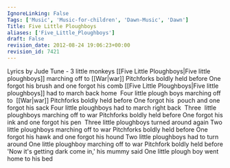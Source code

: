 ```yaml
---
IgnoreLinking: False
Tags: ['Music', 'Music-for-children', 'Dawn-Music', 'Dawn']
Title: Five Little Ploughboys
aliases: ['Five_Little_Ploughboys']
draft: False
revision_date: 2012-08-24 19:06:23+00:00
revision_id: 7421
---
```


Lyrics by Jude 
Tune - 3 little monkeys
[[Five Little Ploughboys|Five little ploughboys]] marching off to [[War|war]]
Pitchforks boldly held before
One forgot his brush and one forgot his comb
[[Five Little Ploughboys|Five little ploughboys]] had to march back home 
Four little plough boys marching off to  [[War|war]]
Pitchforks boldly held before
One forgot his  pouch and one forgot his sack
Four little ploughboys had to march right back 
Three  little ploughboys marching off to war
Pitchforks boldly held before
One forgot his ink and one forgot his pen 
Three little ploughboys turned around again
Two little ploughboys marching off to war
Pitchforks boldly held before
One forgot his hawk and one forgot his hound
Two little ploughboys had to turn around
One little ploughboy marching off to war
Pitchfork boldly held before
'Now it's getting dark come in,' his mummy said
One little plough boy went home to his bed